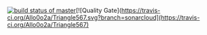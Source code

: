 [![build status of master](https://travis-ci.org/Allo0o2a/Triangle567.svg?branch=master)](https://travis-ci.org/Allo0o2a/Triangle567)[![Quality Gate](https://travis-ci.org/Allo0o2a/Triangle567.svg?branch=sonarcloud](https://travis-ci.org/Allo0o2a/Triangle567)
